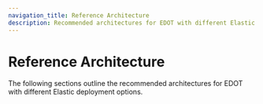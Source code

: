 ```yaml
---
navigation_title: Reference Architecture
description: Recommended architectures for EDOT with different Elastic deployment options.
---
```


# Reference Architecture

The following sections outline the recommended architectures for EDOT with different Elastic deployment options.
